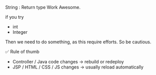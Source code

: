 String : Return type 
Work Awesome.


if you try
- int
- Integer

Then we need to do something, as this require efforts.
So be cautious.



✅ Rule of thumb
- Controller / Java code changes → rebuild or redeploy
- JSP / HTML / CSS / JS changes → usually reload automatically